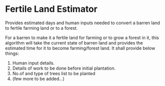 # Fertile Land Estimator
Provides estimated days and human inputs needed to convert a barren land to fertile farming land or to a forest.

For a barren to make it a fertile land for farming or to grow a forest in it, this algorithm will take the current state of barren land and provides the estimated time for it to become farming/forest land.
It shall provide below things:
1. Human input details.
2. Details of work to be done before initial plantation.
3. No.of and type of trees list to be planted
4. (few more to be added...)
